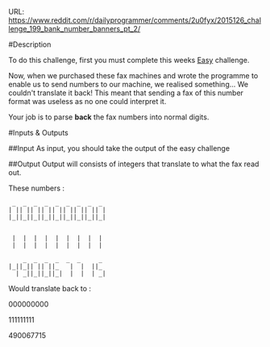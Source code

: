 URL: https://www.reddit.com/r/dailyprogrammer/comments/2u0fyx/2015126_challenge_199_bank_number_banners_pt_2/

#Description

To do this challenge, first you must complete this weeks [Easy](http://www.reddit.com/r/dailyprogrammer/comments/2tr6yn/2015126_challenge_199_bank_number_banners_pt_1/) challenge.

Now, when we purchased these fax machines and wrote the programme to enable us to send numbers to our machine, we realised something... We couldn't translate it back!
This meant that sending a fax of this number format was useless as no one could interpret it.

Your job is to parse **back** the fax numbers into normal digits.

#Inputs &amp; Outputs

##Input
As input, you should take the output of the easy challenge

##Output
Output will consists of integers that translate to what the fax read out.

These numbers :

	 _  _  _  _  _  _  _  _  _
	| || || || || || || || || |
	|_||_||_||_||_||_||_||_||_|


	 |  |  |  |  |  |  |  |  |
	 |  |  |  |  |  |  |  |  |

	    _  _  _  _  _  _     _
	|_||_|| || ||_   |  |  ||_
	  | _||_||_||_|  |  |  | _|

Would translate back to :

000000000

111111111

490067715
